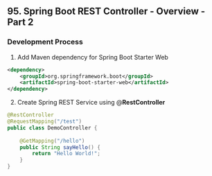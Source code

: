 ## 95. Spring Boot REST Controller - Overview - Part 2

### Development Process
1. Add Maven dependency for Spring Boot Starter Web
```xml
<dependency>
    <groupId>org.springframework.boot</groupId>
    <artifactId>spring-boot-starter-web</artifactId>
</dependency>
```
2. Create Spring REST Service using @**RestController**
```java
@RestController 
@RequestMapping("/test")
public class DemoController {
    
    @GetMapping("/hello")
    public String sayHello() {
        return "Hello World!"; 
    }
}
```